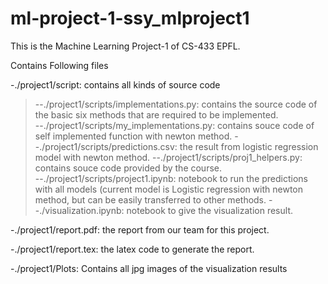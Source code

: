 # ml-project-1-ssy_mlproject1
This is the Machine Learning Project-1 of CS-433 EPFL.

Contains Following files  

-./project1/script: contains all kinds of source code  
>--./project1/scripts/implementations.py: contains the source code of the basic six methods that are required to be implemented.  
>--./project1/scripts/my_implementations.py: contains souce code of self implemented function with newton method. 
>--./project1/scripts/predictions.csv: the result from logistic regression model with newton method.
>--./project1/scripts/proj1_helpers.py: contains souce code provided by the course.  
>--./project1/scripts/project1.ipynb: notebook to run the predictions with all models (current model is Logistic regression with newton method, but can be easily transferred to other methods.
>--./visualization.ipynb: notebook to give the visualization result.

-./project1/report.pdf: the report from our team for this project.

-./project1/report.tex: the latex code to generate the report.

-./project1/Plots: Contains all jpg images of the visualization results
  
